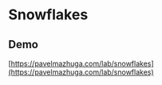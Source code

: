 # Snowflakes

## Demo

[https://pavelmazhuga.com/lab/snowflakes](https://pavelmazhuga.com/lab/snowflakes)
